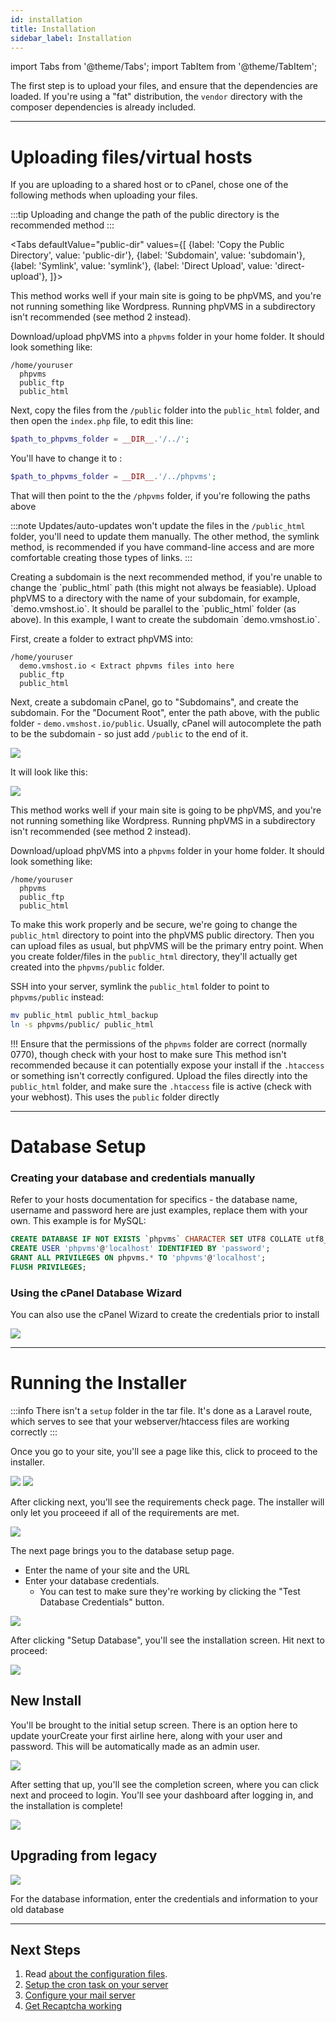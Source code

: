 ```yaml
---
id: installation
title: Installation
sidebar_label: Installation
---
```


import Tabs from '@theme/Tabs';
import TabItem from '@theme/TabItem';

The first step is to upload your files, and ensure that the dependencies are loaded. If you're using a "fat" distribution, the `vendor` directory with the composer dependencies is already included.

---


# Uploading files/virtual hosts

If you are uploading to a shared host or to cPanel, chose one of the following methods when uploading your files.

:::tip
Uploading and change the path of the public directory is the recommended method
:::

<Tabs
  defaultValue="public-dir"
  values={[
    {label: 'Copy the Public Directory', value: 'public-dir'},
    {label: 'Subdomain', value: 'subdomain'},
    {label: 'Symlink', value: 'symlink'},
    {label: 'Direct Upload', value: 'direct-upload'},
  ]}>
  <TabItem value="public-dir">
  
  This method works well if your main site is going to be phpVMS, and you're not running something like Wordpress. Running phpVMS in a subdirectory isn't recommended (see method 2 instead).

  Download/upload phpVMS into a `phpvms` folder in your home folder. It should look something like:

  ```
  /home/youruser
    phpvms
    public_ftp
    public_html
  ```

  Next, copy the files from the `/public` folder into the `public_html` folder, and then open the `index.php` file, to edit this line:

  ```php
  $path_to_phpvms_folder = __DIR__.'/../';
  ```

  You'll have to change it to :

  ```php
  $path_to_phpvms_folder = __DIR__.'/../phpvms';
  ```

  That will then point to the the `/phpvms` folder, if you're following the paths above

:::note
  Updates/auto-updates won't update the files in the `/public_html` folder, you'll need to update them manually. The other method, the symlink method, is recommended if you have command-line access and are more comfortable creating those types of links.
:::
  
  </TabItem>
  <TabItem value="subdomain">
  Creating a subdomain is the next recommended method, if you're unable to change the `public_html` path (this might not always be feasiable). Upload phpVMS to a directory with the name of your subdomain, for example, `demo.vmshost.io`. It should be parallel to the `public_html` folder (as above). In this example, I want to create the subdomain `demo.vmshost.io`.

  First, create a folder to extract phpVMS into:


  ```
  /home/youruser
    demo.vmshost.io < Extract phpvms files into here
    public_ftp
    public_html
  ```

  Next, create a subdomain cPanel, go to "Subdomains", and create the subdomain. For the "Document Root", enter the path above, with the public folder - `demo.vmshost.io/public`. Usually, cPanel will autocomplete the path to be the subdomain - so just add `/public` to the end of it.

  ![](img/subdomain-add.png)

  It will look like this:

  ![](img/subdomain-view.png)

  </TabItem>
  <TabItem value="symlink">
  This method works well if your main site is going to be phpVMS, and you're not running something like Wordpress. Running phpVMS in a subdirectory isn't recommended (see method 2 instead).

  Download/upload phpVMS into a `phpvms` folder in your home folder. It should look something like:

  ```
  /home/youruser
    phpvms
    public_ftp
    public_html
  ```

  To make this work properly and be secure, we're going to change the `public_html` directory to point into the phpVMS public directory. Then you can upload files as usual, but phpVMS will be the primary entry point. When you create folder/files in the `public_html` directory, they'll actually get created into the `phpvms/public` folder.

  SSH into your server, symlink the `public_html` folder to point to `phpvms/public` instead:

  ```sh
  mv public_html public_html_backup
  ln -s phpvms/public/ public_html
  ```

  !!! Ensure that the permissions of the `phpvms` folder are correct (normally 0770), though check with your host to make sure
  </TabItem>
  <TabItem value="direct-upload">
  This method isn't recommended because it can potentially expose your install if the `.htaccess` or something isn't correctly configured. Upload the files directly into the `public_html` folder, and make sure the `.htaccess` file is active (check with your webhost). This uses the `public` folder directly
  </TabItem>
</Tabs>

---

# Database Setup

### Creating your database and credentials manually

Refer to your hosts documentation for specifics - the database name, username and password here are just examples, replace them with your own. This example is for MySQL:

```sql
CREATE DATABASE IF NOT EXISTS `phpvms` CHARACTER SET UTF8 COLLATE utf8_unicode_ci;
CREATE USER 'phpvms'@'localhost' IDENTIFIED BY 'password';
GRANT ALL PRIVILEGES ON phpvms.* TO 'phpvms'@'localhost';
FLUSH PRIVILEGES;
```

### Using the cPanel Database Wizard

You can also use the cPanel Wizard to create the credentials prior to install

![](img/cpanel-db-1.png)

---

# Running the Installer

:::info
There isn't a `setup` folder in the tar file. It's done as a Laravel route, which serves to see that your webserver/htaccess files are working correctly
:::

Once you go to your site, you'll see a page like this, click to proceed to the installer.

![](img/01-not-installed.png)
![](img/02-installer-start.png)

After clicking next, you'll see the requirements check page. The installer will only let you proceeed if all of the requirements are met.

![](img/03-requirements.png)

The next page brings you to the database setup page. 

- Enter the name of your site and the URL
- Enter your database credentials. 
  - You can test to make sure they're working by clicking the "Test Database Credentials" button.


![](img/04-database-page.png)

After clicking "Setup Database", you'll see the installation screen. Hit next to proceed:


![](img/05-database-installed.png)

## New Install

You'll be brought to the initial setup screen. There is an option here to update yourCreate your first airline here, along with your user and password. This will be automatically made as an admin user.

![](img/06-va-information.png)

After setting that up, you'll see the completion screen, where you can click next and proceed to login. You'll see your dashboard after logging in, and the installation is complete!

![](img/10-completed.png)


## Upgrading from legacy

![](img/07-importer.png)

For the database information, enter the credentials and information to your old database

---

## Next Steps

1. Read [about the configuration files](/configuration/files).
2. [Setup the cron task on your server](http://docs.phpvms.net/configuration/cron)
3. [Configure your mail server](http://docs.phpvms.net/configuration/email)
4. [Get Recaptcha working](http://docs.phpvms.net/configuration/recaptcha)
